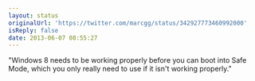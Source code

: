 ```yaml
---
layout: status
originalUrl: 'https://twitter.com/marcgg/status/342927773460992000'
isReply: false
date: 2013-06-07 08:55:27
---
```


"Windows 8 needs to be working properly before you can boot into Safe Mode, which you only really need to use if it isn't working properly."
